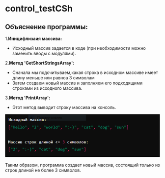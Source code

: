 # control_testCSh
## **Объяснение программы:**
1.**Иницифлизаия массива:**
* Исходный массив задается в коде (при необходимости можно заменить вводы с модулями).

2.**Метод 'GetShortStringsArray':**
* Сначала мы подсчитываем,какая строка в исходном массиве имеет длину меньше или равноа 3 символам
* Затем создаем новый массив и заполняем его подходящими строками из исходного массива.

3.**Метод 'PrintArray':**
* Этот метод выводит строку массива на консоль.

![Вывод в консоль](snapshot.PNG)

Таким образом, программа создает новый массив, состоящий только из строк длиной не более 3 символов. 